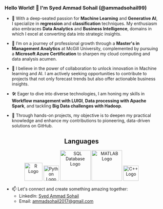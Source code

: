### Hello World! 👋 I'm Syed Ammad Sohail (@ammadsohail99)

- 👀 With a deep-seated passion for **Machine Learning** and **Generative AI**, I specialize in **regression** and **classification** techniques. My enthusiasm also embraces **Data Analytics** and **Business Intelligence**, domains in which I excel at converting data into strategic insights.

- 🌱 I’m on a journey of professional growth through a **Master's in Management Analytics** at McGill University, complemented by pursuing a **Microsoft Azure Certification** to sharpen my cloud computing and data analysis acumen.

- 💞️ I believe in the power of collaboration to unlock innovation in Machine learning and AI. I am actively seeking opportunities to contribute to projects that not only forecast trends but also offer actionable business insights.

- 🛠️ Eager to dive into diverse technologies, I am honing my skills in **Workflow management with LUIGI**, **Data processing with Apache Spark**, and tackling **Big Data challenges with Hadoop**.

- 🎯 Through hands-on projects, my objective is to deepen my practical knowledge and enhance my contributions to pioneering, data-driven solutions on GitHub.

<h2 align="center">Languages</h2>
<p align="center">
  <img src="https://upload.wikimedia.org/wikipedia/commons/thumb/1/1b/R_logo.svg/2560px-R_logo.svg.png" alt="R Logo" width="59"/>
  <img src="https://upload.wikimedia.org/wikipedia/commons/thumb/c/c3/Python-logo-notext.svg/1869px-Python-logo-notext.svg.png" alt="Python Logo" width="50"/>
  <img src="https://upload.wikimedia.org/wikipedia/commons/8/87/Sql_data_base_with_logo.png" alt="SQL Database Logo" width="100"/>
  <img src="https://1000logos.net/wp-content/uploads/2021/04/MATLAB-logo.png" alt="MATLAB Logo" width="100"/>
  <img src="https://upload.wikimedia.org/wikipedia/commons/3/32/C%2B%2B_logo.png" alt="C++ Logo" width="50"/>
</p>


- 📫 Let's connect and create something amazing together:
  - LinkedIn: [Syed Ammad Sohail](https://www.linkedin.com/in/syedammadsohail/)
  - Email: [ammadsohail2017@gmail.com](mailto:ammadsohail2017@gmail.com)



<!---
ammadsohail99/ammadsohail99 is a ✨ special ✨ repository because its `README.md` (this file) appears on your GitHub profile.
You can click the Preview link to take a look at your changes.
--->
